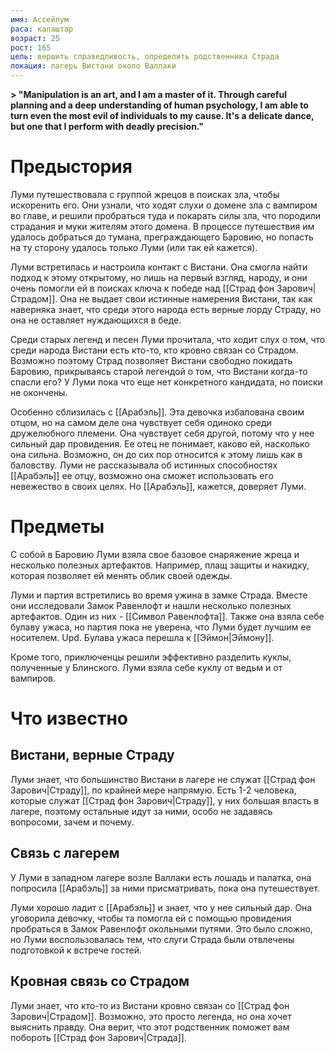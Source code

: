 ```yaml
---
имя: Ассейлум
раса: калаштар
возраст: 25
рост: 165
цель: вершить справедливость, определить родственника Страда
локация: лагерь Вистани около Валлаки
---
```

**> "Manipulation is an art, and I am a master of it. Through careful planning and a deep understanding of human psychology, I am able to turn even the most evil of individuals to my cause. It's a delicate dance, but one that I perform with deadly precision."**

# Предыстория

Луми путешествовала с группой жрецов в поисках зла, чтобы искоренить его. Они узнали, что ходят слухи о домене зла с вампиром во главе, и решили пробраться туда и покарать силы зла, что породили страдания и муки жителям этого домена. В процессе путешествия им удалось добраться до тумана, преграждающего Баровию, но попасть на ту сторону удалось только Луми (или так ей кажется).

Луми встретилась и настроила контакт с Вистани. Она смогла найти подход к этому открытому, но лишь на первый взгляд, народу, и они очень помогли ей в поисках ключа к победе над [[Страд фон Зарович|Страдом]]. Она не выдает свои истинные намерения Вистани, так как наверняка знает, что среди этого народа есть верные лорду Страду, но она не оставляет нуждающихся в беде. 

Среди старых легенд и песен Луми прочитала, что ходит слух о том, что среди народа Вистани есть кто-то, кто кровно связан со Страдом. Возможно поэтому Страд позволяет Вистани свободно покидать Баровию, прикрываясь старой легендой о том, что Вистани когда-то спасли его? У Луми пока что еще нет конкретного кандидата, но поиски не окончены.

Особенно сблизилась с [[Арабэль]]. Эта девочка избалована своим отцом, но на самом деле она чувствует себя одиноко среди дружелюбного племени. Она чувствует себя другой, потому что у нее сильный дар провидения. Ее отец не понимает, каково ей, насколько она сильна. Возможно, он до сих пор относится к этому лишь как в баловству. Луми не рассказывала об истинных способностях [[Арабэль]] ее отцу, возможно она сможет использовать его невежество в своих целях. Но [[Арабэль]], кажется, доверяет Луми.

# Предметы

С собой в Баровию Луми взяла свое базовое снаряжение жреца и несколько полезных артефактов. Например, плащ защиты и накидку, которая позволяет ей менять облик своей одежды.

Луми и партия встретились во время ужина в замке Страда. Вместе они исследовали Замок Равенлофт и нашли несколько полезных артефактов. Один из них - [[Символ Равенлофта]]. 
Также она взяла себе булаву ужаса, но партия пока не уверена, что Луми будет лучшим ее носителем.
Upd. Булава ужаса перешла к [[Эймон|Эймону]].

Кроме того, приключенцы решили эффективно разделить куклы, полученные у Блинского. Луми взяла себе куклу от ведьм и от вампиров.

# Что известно

## Вистани, верные Страду

Луми знает, что большинство Вистани в лагере не служат [[Страд фон Зарович|Страду]], по крайней мере напрямую. Есть 1-2 человека, которые служат [[Страд фон Зарович|Страду]], у них большая власть в лагере, поэтому остальные идут за ними, особо не задавясь вопросоми, зачем и почему.

## Связь с лагерем

У Луми в западном лагере возле Валлаки есть лошадь и палатка, она попросила [[Арабэль]] за ними присматривать, пока она путешествует.

Луми хорошо ладит с [[Арабэль]] и знает, что у нее сильный дар. Она уговорила девочку, чтобы та помогла ей с помощью провидения пробраться в Замок Равенлофт окольными путями. Это было сложно, но Луми воспользовалась тем, что слуги Страда были отвлечены подготовкой к встрече гостей.

## Кровная связь со Страдом

Луми знает, что кто-то из Вистани кровно связан со [[Страд фон Зарович|Страдом]]. Возможно, это просто легенда, но она хочет выяснить правду. Она верит, что этот родственник поможет вам побороть [[Страд фон Зарович|Страда]].
